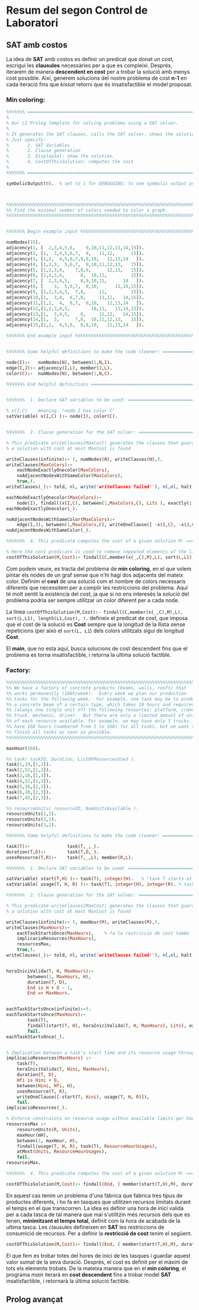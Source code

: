 # Resum del segon Control de Laboratori

## SAT amb costos

La idea de **SAT** amb costos es definir un predicat que donat un cost, escrigui les **clausules** necessàries per a que es compleixi. Després, iterarem de manera **descendent en cost** per a trobar la solució amb menys cost possible. Així, generem solucions del nostre problema de cost **n-1** en cada iteració fins que *kissat* retorni que és insatisfactible el model proposat.

### Min coloring:

```prolog
%%%%%%% =======================================================================================
%
% Our LI Prolog template for solving problems using a SAT solver.
%
% It generates the SAT clauses, calls the SAT solver, shows the solution and computes its cost.
% Just specify:
%       1. SAT Variables
%       2. Clause generation
%       3. DisplaySol: show the solution.
%       4. CostOfThisSolution: computes the cost
%
%%%%%%% =======================================================================================

symbolicOutput(0).  % set to 1 for DEBUGGING: to see symbolic output only; 0 otherwise.



%%%%%%%%%%%%%%%%%%%%%%%%%%%%%%%%%%%%%%%%%%%%%%%%%%%%%%%%%%%%%%%%%%%%%%%%%%%%
%% Find the minimal number of colors needed to color a graph.
%%%%%%%%%%%%%%%%%%%%%%%%%%%%%%%%%%%%%%%%%%%%%%%%%%%%%%%%%%%%%%%%%%%%%%%%%%%%


%%%%%%% Begin example input %%%%%%%%%%%%%%%%%%%%%%%%%%%%%%%%%%%%%%%%%%%%%%%%%%%%%%%%%%%%%%%%%%%

numNodes(15).
adjacency(1, [  2,3,4,5,6,    9,10,11,12,13,14,15]).
adjacency(2, [1,  3,4,5,6,7,  9,   11,12,      15]).
adjacency(3, [1,2,  4,5,6,7,8,9,10,   12,13,14   ]).
adjacency(4, [1,2,3,  5,6,7,  9,10,11,12,13,   15]).
adjacency(5, [1,2,3,4,    7,8,9,      12,13,   15]).
adjacency(6, [1,2,3,4,      8,  10,11,         15]).
adjacency(7, [  2,3,4,5,    8,9,10,11,      14   ]).
adjacency(8, [    3,  5,6,7,  9,10,      13,14,15]).
adjacency(9, [1,2,3,4,5,  7,8,     11,         15]).
adjacency(10,[1,  3,4,  6,7,8,     11,12,   14,15]).
adjacency(11,[1,2,  4,  6,7,  9,10,   12,13,14   ]).
adjacency(12,[1,2,3,4,5,        10,11,   13,14,15]).
adjacency(13,[1,  3,4,5,    8,     11,12,   14,15]).
adjacency(14,[1,  3,      7,8,  10,11,12,13,   15]).
adjacency(15,[1,2,  4,5,6,  8,9,10,   12,13,14   ]).

%%%%%%% End example input %%%%%%%%%%%%%%%%%%%%%%%%%%%%%%%%%%%%%%%%%%%%%%%%%%%%%%%%%%%%%%%%%%%%%


%%%%%%% Some helpful definitions to make the code cleaner: ====================================

node(I):-   numNodes(N), between(1,N,I).
edge(I,J):- adjacency(I,L), member(J,L).
color(C):-  numNodes(N), between(1,N,C).

%%%%%%% End helpful definitions ===============================================================


%%%%%%%  1. Declare SAT variables to be used: =================================================

% x(I,C)    meaning  "node I has color C"
satVariable( x(I,C) ):- node(I), color(C).


%%%%%%%  2. Clause generation for the SAT solver: =============================================

% This predicate writeClauses(MaxCost) generates the clauses that guarantee that
% a solution with cost at most MaxCost is found

writeClauses(infinite):- !, numNodes(N), writeClauses(N),!.
writeClauses(MaxColors):-
    eachNodeExactlyOnecolor(MaxColors),
    noAdjacentNodesWithSameColor(MaxColors),
    true,!.
writeClauses(_):- told, nl, write('writeClauses failed!'), nl,nl, halt.

eachNodeExactlyOnecolor(MaxColors):- 
    node(I), findall(x(I,C), between(1,MaxColors,C), Lits ), exactly(1,Lits), fail.
eachNodeExactlyOnecolor(_).

noAdjacentNodesWithSameColor(MaxColors):- 
    edge(I,J), between(1,MaxColors,C), writeOneClause([ -x(I,C), -x(J,C) ]), fail.
noAdjacentNodesWithSameColor(_).

%%%%%%%  4. This predicate computes the cost of a given solution M: ===========================

% Here the sort predicate is used to remove repeated elements of the list:
costOfThisSolution(M,Cost):- findall(C,member(x(_,C),M),L), sort(L,L1), length(L1,Cost), !.

```

Com podem veure, es tracta del problema de **min coloring**, en el que volem pintar els nodes de un graf sense que n'hi hagi dos adjacents del mateix color. Definim el **cost** de una solució com el nombre de colors necessaris diferents que necessitem per a complir les restriccions del problema. Aquí té molt sentit la existència del cost, ja que si no ens interesés la solució del problema podria ser sempre utilitzar un color diferent per a cada node.

La línea `costOfThisSolution(M,Cost):- findall(C,member(x(_,C),M),L), sort(L,L1), length(L1,Cost), !.` defineix el predicat de cost, que imposa que el cost de la solució es **Cost** sempre que la longitud de la llista sense repeticions (per això el `sort(L, L1`) dels colors utilitzats sigui de longitud **Cost**.

El **main**, que no esta aquí, busca solucions de cost descendent fins que el problema es torna insatisfactible, i retorna la ultima solució factible.

### Factory:

```prolog
%%%%%%%%%%%%%%%%%%%%%%%%%%%%%%%%%%%%%%%%%%%%%%%%%%%%%%%%%%%%%%%%%%%%%%%%%%%%%%%%%%
%% We have a factory of concrete products (beams, walls, roofs) that
%% works permanently (168h/week).  Every week we plan our production
%% tasks for the following week.  For example, one task may be to produce
%% a concrete beam of a certain type, which takes 10 hours and requires
%% (always one single unit of) the following resources: platform, crane,
%% truck, mechanic, driver.  But there are only a limited amount of units
%% of each resource available. For example, we may have only 3 trucks.  We
%% have 168 hours (numbered from 1 to 168) for all tasks, but we want to
%% finish all tasks as soon as possible.
%%%%%%%%%%%%%%%%%%%%%%%%%%%%%%%%%%%%%%%%%%%%%%%%%%%%%%%%%%%%%%%%%%%%%%%%%%%%%%%%%%

maxHour(168).

%% task( taskID, Duration, ListOFResourcesUsed ).
task(1,19,[1,2]).
task(2,52,[1,2]).
task(3,16,[1,3]).
task(4,52,[1,3]).
task(5,16,[2,3]).
task(6,20,[2,3]).
task(7,45,[2,3]).

%% resourceUnits( resourceID, NumUnitsAvailable ).
resourceUnits(1,2).
resourceUnits(2,1).
resourceUnits(3,2).

%%%%%%% Some helpful definitions to make the code cleaner: ====================================

task(T):-              task(T,_,_).
duration(T,D):-        task(T,D,_).
usesResource(T,R):-    task(T,_,L), member(R,L).

%%%%%%%  1. Declare SAT variables to be used: =================================================

satVariable( start(T,H) ):- task(T), integer(H).   % "task T starts at hour H"
satVariable( usage(T, H, R) ):- task(T), integer(H), integer(R). % task T uses resource R in hour H

%%%%%%%  2. Clause generation for the SAT solver: =============================================

% This predicate writeClauses(MaxCost) generates the clauses that guarantee that
% a solution with cost at most MaxCost is found

writeClauses(infinite):- !, maxHour(M), writeClauses(M),!.
writeClauses(MaxHours):-
    eachTaskStartsOnce(MaxHours),    % fa la restriccio de cost tambe   
    implicacioResources(MaxHours),
    resourcesMax,
    true,!.
writeClauses(_):- told, nl, write('writeClauses failed!'), nl,nl, halt.


horaIniciValida(T, H, MaxHours):-
        between(1, MaxHours, H),
        duration(T, D),
        End is H + D - 1,
        End =< MaxHours.


eachTaskStartsOnce(infinite):-!.
eachTaskStartsOnce(MaxHours):-
        task(T),
        findall(start(T, H), horaIniciValida(T, H, MaxHours), Lits), exactly(1, Lits),
        fail.
eachTaskStartsOnce(_).


% Implication between a task's start time and its resource usage throughout its duration
implicacioResources(MaxHours) :-
    task(T),
    horaIniciValida(T, Hini, MaxHours),
    duration(T, D),
    Hfi is Hini + D,
    between(Hini, Hfi, H),
    usesResource(T, R),
    writeOneClause([-start(T, Hini), usage(T, H, R)]),
    fail.
implicacioResources(_).

% Enforce constraints on resource usage within available limits per hour
resourcesMax :-
    resourceUnits(R, Units),
    maxHour(mH),
    between(1, maxHour, H),
    findall(usage(T, H, R), task(T), ResourceHourUsages),
    atMost(Units, ResourceHourUsages),
    fail.
resourcesMax.

%%%%%%%  4. This predicate computes the cost of a given solution M: ===========================

costOfThisSolution(M,Cost):- findall(End, ( member(start(T,H),M), duration(T,D), End is H+D-1), L),  max_list(L,Cost),!.
```

En aquest cas tenim un problema d'una fàbrica que fabrica tres tipus de productes diferents, i ho fa en tasques que utilitzen recursos limitats durant el temps en el que transcorren. La idea es definir una hora de inici valida per a cada tasca de tal manera que mai s'utilitzin més recursos dels que es tenen, **minimitzant el temps total**, definit com la hora de acabada de la ultima tasca. Les clausules defineixen en **SAT** les restriccions de consumició de recursos. Per a definir la **restricció de cost** tenim el següent.

```prolog
costOfThisSolution(M,Cost):- findall(End, ( member(start(T,H),M), duration(T,D), End is H+D-1), L),  max_list(L,Cost),!.
```

El que fem es trobar totes del hores de inici de les tasques i guardar aquest valor sumat de la seva duració. Després, el cost es definit per el màxim de tots els elements trobats. De la mateixa manera que en el **min coloring**, el programa *main* iterarà en **cost descendent** fins a trobar model **SAT** insatisfactible, i retornarà la última solució factible.

## Prolog avançat




